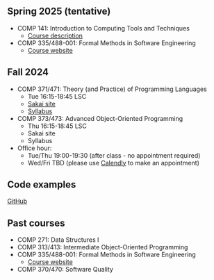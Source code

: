 ## Spring 2025 (tentative)

- COMP 141: Introduction to Computing Tools and Techniques
  - [Course description](https://academics.cs.luc.edu/courses/comp141.html)
- COMP 335/488-001: Formal Methods in Software Engineering
  - [Course website](https://lucformalmethodscourse.github.io)

## Fall 2024

- COMP 371/471: Theory (and Practice) of Programming Languages
  - Tue 16:15-18:45 LSC
  - [Sakai site](https://sakai.luc.edu/portal/site/COMP_371_001_3543_1236)
  - [Syllabus](https://lucproglangcourse.github.io/syllabus.html#section-001-fall-2023)
- COMP 373/473: Advanced Object-Oriented Programming
  - Thu 16:15-18:45 LSC
  - Sakai site
  - Syllabus
- Office hour:
  - Tue/Thu 19:00-19:30 (after class - no appointment required)
  - Wed/Fri TBD (please use [Calendly](https://calendly.com/laufer) to make an appointment)
  
## Code examples

[GitHub](https://github.com/loyolachicagocode)

## Past courses

- COMP 271: Data Structures I
- COMP 313/413: Intermediate Object-Oriented Programming
- COMP 335/488-001: Formal Methods in Software Engineering
  - [Course website](https://lucformalmethodscourse.github.io)
- COMP 370/470: Software Quality
